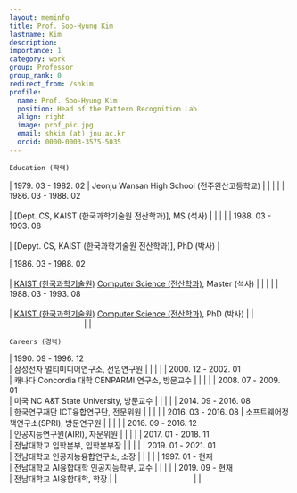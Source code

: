 ```yaml
---
layout: meminfo
title: Prof. Soo-Hyung Kim
lastname: Kim
description:
importance: 1
category: work
group: Professor
group_rank: 0
redirect_from: /shkim
profile:
  name: Prof. Soo-Hyung Kim
  position: Head of the Pattern Recognition Lab
  align: right
  image: prof_pic.jpg
  email: shkim (at) jnu.ac.kr
  orcid: 0000-0003-3575-5035
---
```



    Education (학력)

| 1979. 03 - 1982. 02    | Jeonju Wansan High School (전주완산고등학교) |
| | |
| 1986. 03 - 1988. 02    <br/>  <br/> | [Dept. CS, KAIST (한국과학기술원 전산학과)], MS (석사) |
| | |
| 1988. 03 - 1993. 08    <br/>  <br/> | [Depyt. CS, KAIST (한국과학기술원 전산학과)], PhD (박사) |


| 1986. 03 - 1988. 02    <br/>  <br/> | [KAIST (한국과학기술원)](http://www.kaist.ac.kr)  [Computer Science (전산학과)](http://cs.kaist.ac.kr), Master (석사) |
| | |
| 1988. 03 - 1993. 08    <br/>  <br/> | [KAIST (한국과학기술원)](http://www.kaist.ac.kr)  [Computer Science (전산학과)](http://cs.kaist.ac.kr), PhD (박사) |
| <img width=130/>       |  |


    Careers (경력)

| 1990. 09 - 1996. 12 <br/>  | 삼성전자 멀티미디어연구소, 선임연구원 |
| | |
| 2000. 12 - 2002. 01 <br/>  | 캐나다 Concordia 대학 CENPARMI 연구소, 방문교수 |
| | |
| 2008. 07 - 2009. 01 <br/> | 미국 NC A&T State University, 방문교수 |
| | |
| 2014. 09 - 2016. 08  <br/> | 한국연구재단 ICT융합연구단, 전문위원 |
| | |
| 2016. 03 - 2016. 08 | 소프트웨어정책연구소(SPRI), 방문연구원 |
| | |
| 2016. 09 - 2016. 12 <br/>  | 인공지능연구원(AIRI), 자문위원 |
| | |
| 2017. 01 - 2018. 11 <br/>  | 전남대학교 입학본부, 입학본부장 |
| | |
| 2019. 01 - 2021. 01 <br/>  | 전남대학교 인공지능융합연구소, 소장 |
| | |
| 1997. 01 - 현재 <br/>  | 전남대학교 AI융합대학 인공지능학부, 교수 |
| | |
| 2019. 09 - 현재 <br/>  | 전남대학교 AI융합대학, 학장 |
| <img width=130/>       |  |

<!--stackedit_data:
eyJoaXN0b3J5IjpbMTU1OTgxNDQwM119
-->